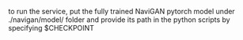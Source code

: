 to run the service, put the fully trained NaviGAN pytorch model under ./navigan/model/ folder and provide its path in the python scripts by specifying $CHECKPOINT